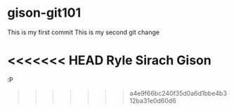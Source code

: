 # gison-git101

This is my first commit
This is my second git change

<<<<<<< HEAD
Ryle Sirach Gison
=======
:P
>>>>>>> a4e9f66bc240f35d0a6d1bbe4b312ba31e0d60d6
